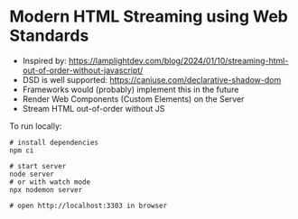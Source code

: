 # Modern HTML Streaming using Web Standards

- Inspired by: https://lamplightdev.com/blog/2024/01/10/streaming-html-out-of-order-without-javascript/
- DSD is well supported: https://caniuse.com/declarative-shadow-dom
- Frameworks would (probably) implement this in the future
- Render Web Components (Custom Elements) on the Server
- Stream HTML out-of-order without JS

To run locally:

```
# install dependencies
npm ci

# start server
node server
# or with watch mode
npx nodemon server

# open http://localhost:3303 in browser
```
